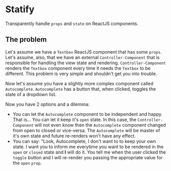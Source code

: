 Statify
===

Transparently handle `props` and `state` on ReactJS components.

The problem
---

Let's assume we have a `Textbox` ReactJS component that has some `props`. Let's assume, also, that we have an external `Controller-Component` that is responsible for
handling the view state and rendering. `Controller-Component` renders the `Textbox` component every time it needs the `Textbox` to be different. This problem is very simple and
shouldn't get you into trouble.

Now let's assume you have a slightly more complex component called `Autocomplete`. `Autocomplete` has a button that, when clicked, toggles the state of a dropdown list.

Now you have 2 options and a dilemma:
 - You can let the `Autocomplete` component to be independent and happy. That is... You can let it keep it's `open` state. In this case, the `Controller-Component` will
 not even know then the `Autocomplete` component changed from open to closed or vice-versa. The `Autocomplete` will be master of it's own state and future re-renders
 won't have any effect.
 - You can say: "Look, Autocomplete, I don't want to to keep your own state. I want you to inform me everytime you want to be rendered in the `open` or `closed` state
 and **I** will do it. You tell me when the user clicked the `toggle` button and I will re-render you passing the appropriate value for the `open` `prop`.



